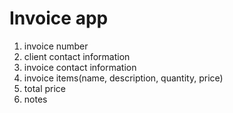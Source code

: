 # Invoice app

1. invoice number
1. client contact information
1. invoice contact information
1. invoice items(name, description, quantity, price)
1. total price
1. notes